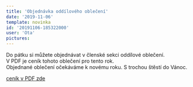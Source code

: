 ```yaml
---
title: 'Objednávka oddílového oblečení'
date: '2019-11-06'
template: novinka
id: '20191106-185322000'
user: 'Ota'
pictures:
---
```

Do pátku si můžete objednávat v členské sekci oddílové oblečení.  
V PDF je ceník tohoto oblečení pro tento rok.  
Objednané oblečení očekáváme k novému roku. S trochou štěstí do Vánoc.

[ceník v PDF zde](/data/news/2019/20191106-185322000/cenikObleceni2019.pdf)
